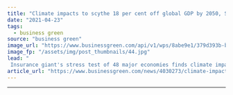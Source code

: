 ```yaml
---
title: "Climate impacts to scythe 18 per cent off global GDP by 2050, Swiss Re warns"
date: "2021-04-23"
tags: 
  - business green
source: "business green"
image_url: "https://www.businessgreen.com/api/v1/wps/8abe9e1/379d393b-b11c-41ee-a4f1-5c473cda3233/5/climate-impact-forest-fire-deforesta-185x114.jpg"
image_fp: "/assets/img/post_thumbnails/44.jpg"
lead: "
 Insurance giant's stress test of 48 major economies finds climate impacts are on course to make world trillions of dollars poorer ..."
article_url: "https://www.businessgreen.com/news/4030273/climate-impacts-scythe-cent-global-gdp-2050-swiss-warns"
---
```


---
